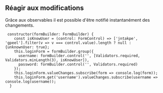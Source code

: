 ## Réagir aux modifications

Grâce aux observables il est possible d'être notifié instantanément des changements.

     constructor(formBuilder: FormBuilder) {
        const isKnowUser = (control: FormControl) => ['jntakpe', 'gpeel'].filter(v => v === control.value).length ? null : {unknownUser: true};
        this.loginForm = formBuilder.group({
          username: formBuilder.control('', [Validators.required, Validators.minLength(3), isKnowUser]),
          password: formBuilder.control('', Validators.required)
        });
        this.loginForm.valueChanges.subscribe(form => console.log(form));
        this.loginForm.get('username').valueChanges.subscribe(username => console.log(username));
      }
